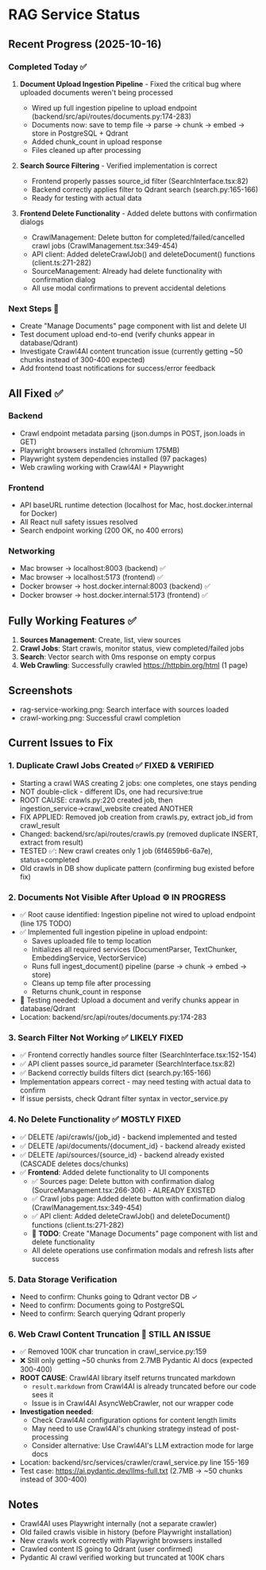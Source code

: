 # RAG Service Status

## Recent Progress (2025-10-16)

### Completed Today ✅
1. **Document Upload Ingestion Pipeline** - Fixed the critical bug where uploaded documents weren't being processed
   - Wired up full ingestion pipeline to upload endpoint (backend/src/api/routes/documents.py:174-283)
   - Documents now: save to temp file → parse → chunk → embed → store in PostgreSQL + Qdrant
   - Added chunk_count in upload response
   - Files cleaned up after processing

2. **Search Source Filtering** - Verified implementation is correct
   - Frontend properly passes source_id filter (SearchInterface.tsx:82)
   - Backend correctly applies filter to Qdrant search (search.py:165-166)
   - Ready for testing with actual data

3. **Frontend Delete Functionality** - Added delete buttons with confirmation dialogs
   - CrawlManagement: Delete button for completed/failed/cancelled crawl jobs (CrawlManagement.tsx:349-454)
   - API client: Added deleteCrawlJob() and deleteDocument() functions (client.ts:271-282)
   - SourceManagement: Already had delete functionality with confirmation dialog
   - All use modal confirmations to prevent accidental deletions

### Next Steps 🔄
- Create "Manage Documents" page component with list and delete UI
- Test document upload end-to-end (verify chunks appear in database/Qdrant)
- Investigate Crawl4AI content truncation issue (currently getting ~50 chunks instead of 300-400 expected)
- Add frontend toast notifications for success/error feedback

## All Fixed ✅

### Backend
- Crawl endpoint metadata parsing (json.dumps in POST, json.loads in GET)
- Playwright browsers installed (chromium 175MB)
- Playwright system dependencies installed (97 packages)
- Web crawling working with Crawl4AI + Playwright

### Frontend
- API baseURL runtime detection (localhost for Mac, host.docker.internal for Docker)
- All React null safety issues resolved
- Search endpoint working (200 OK, no 400 errors)

### Networking
- Mac browser → localhost:8003 (backend) ✅
- Mac browser → localhost:5173 (frontend) ✅
- Docker browser → host.docker.internal:8003 (backend) ✅
- Docker browser → host.docker.internal:5173 (frontend) ✅

## Fully Working Features ✅
1. **Sources Management**: Create, list, view sources
2. **Crawl Jobs**: Start crawls, monitor status, view completed/failed jobs
3. **Search**: Vector search with 0ms response on empty corpus
4. **Web Crawling**: Successfully crawled https://httpbin.org/html (1 page)

## Screenshots
- rag-service-working.png: Search interface with sources loaded
- crawl-working.png: Successful crawl completion

## Current Issues to Fix

### 1. Duplicate Crawl Jobs Created ✅ FIXED & VERIFIED
- Starting a crawl WAS creating 2 jobs: one completes, one stays pending
- NOT double-click - different IDs, one had recursive:true
- ROOT CAUSE: crawls.py:220 created job, then ingestion_service→crawl_website created ANOTHER
- FIX APPLIED: Removed job creation from crawls.py, extract job_id from crawl_result
- Changed: backend/src/api/routes/crawls.py (removed duplicate INSERT, extract from result)
- TESTED ✅: New crawl creates only 1 job (6f4659b6-6a7e), status=completed
- Old crawls in DB show duplicate pattern (confirming bug existed before fix)

### 2. Documents Not Visible After Upload ⚙️ IN PROGRESS
- ✅ Root cause identified: Ingestion pipeline not wired to upload endpoint (line 175 TODO)
- ✅ Implemented full ingestion pipeline in upload endpoint:
  - Saves uploaded file to temp location
  - Initializes all required services (DocumentParser, TextChunker, EmbeddingService, VectorService)
  - Runs full ingest_document() pipeline (parse → chunk → embed → store)
  - Cleans up temp file after processing
  - Returns chunk_count in response
- 🔄 Testing needed: Upload a document and verify chunks appear in database/Qdrant
- Location: backend/src/api/routes/documents.py:174-283

### 3. Search Filter Not Working ✅ LIKELY FIXED
- ✅ Frontend correctly handles source filter (SearchInterface.tsx:152-154)
- ✅ API client passes source_id parameter (SearchInterface.tsx:82)
- ✅ Backend correctly builds filters dict (search.py:165-166)
- Implementation appears correct - may need testing with actual data to confirm
- If issue persists, check Qdrant filter syntax in vector_service.py

### 4. No Delete Functionality ✅ MOSTLY FIXED
- ✅ DELETE /api/crawls/{job_id} - backend implemented and tested
- ✅ DELETE /api/documents/{document_id} - backend already existed
- ✅ DELETE /api/sources/{source_id} - backend already existed (CASCADE deletes docs/chunks)
- ✅ **Frontend**: Added delete functionality to UI components
  - ✅ Sources page: Delete button with confirmation dialog (SourceManagement.tsx:266-306) - ALREADY EXISTED
  - ✅ Crawl jobs page: Added delete button with confirmation dialog (CrawlManagement.tsx:349-454)
  - ✅ API client: Added deleteCrawlJob() and deleteDocument() functions (client.ts:271-282)
  - 🔴 **TODO**: Create "Manage Documents" page component with list and delete functionality
  - All delete operations use confirmation modals and refresh lists after success

### 5. Data Storage Verification
- Need to confirm: Chunks going to Qdrant vector DB ✓
- Need to confirm: Documents going to PostgreSQL
- Need to confirm: Search querying Qdrant properly

### 6. Web Crawl Content Truncation 🔴 STILL AN ISSUE
- ✅ Removed 100K char truncation in crawl_service.py:159
- ❌ Still only getting ~50 chunks from 2.7MB Pydantic AI docs (expected 300-400)
- **ROOT CAUSE**: Crawl4AI library itself returns truncated markdown
  - `result.markdown` from Crawl4AI is already truncated before our code sees it
  - Issue is in Crawl4AI AsyncWebCrawler, not our wrapper code
- **Investigation needed**:
  - Check Crawl4AI configuration options for content length limits
  - May need to use Crawl4AI's chunking strategy instead of post-processing
  - Consider alternative: Use Crawl4AI's LLM extraction mode for large docs
- Location: backend/src/services/crawler/crawl_service.py line 155-169
- Test case: https://ai.pydantic.dev/llms-full.txt (2.7MB → ~50 chunks instead of 300-400)

## Notes
- Crawl4AI uses Playwright internally (not a separate crawler)
- Old failed crawls visible in history (before Playwright installation)
- New crawls work correctly with Playwright browsers installed
- Crawled content IS going to Qdrant (user confirmed)
- Pydantic AI crawl verified working but truncated at 100K chars
